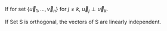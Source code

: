 If for set $\{ \vec{u}_1, \dots ,\vec{v}_n \}$ for $j \ne k$, $\vec{u}_j \perp \vec{u}_k$.

If Set S is orthogonal, the vectors of S are linearly independent.
